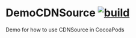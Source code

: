 # DemoCDNSource [![build](https://travis-ci.org/igor-makarov/DemoCDNSource.svg?branch=master)](https://travis-ci.org/igor-makarov/DemoCDNSource)
Demo for how to use CDNSource in CocoaPods

